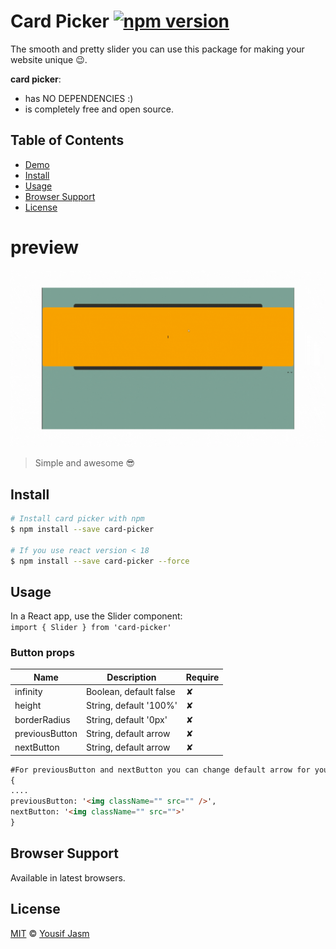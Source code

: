 # Card Picker [![npm version](https://badge.fury.io/js/card-picker.svg)](https://badge.fury.io/js/card-picker)
 
The smooth and pretty slider you can use this package for making your website unique 😉.


**card picker**:
- has NO DEPENDENCIES :)
- is completely free and open source.



## Table of Contents

- [Demo](#preview)
- [Install](#install)
- [Usage](#usage)
- [Browser Support](#browser-support)
- [License](#license)


# preview
<img src="https://raw.githubusercontent.com/joseph625/card-picker/main/readme.gif" />

> Simple and awesome 😎



## Install

```sh
# Install card picker with npm
$ npm install --save card-picker

# If you use react version < 18
$ npm install --save card-picker --force

```
## Usage

In a React app, use the Slider component:  
`import { Slider } from 'card-picker'`

### Button props

| Name         | Description                   | Require
| -----------  | -----------                   | ---------
| infinity     | Boolean, default false        |    ✘
| height       | String, default '100%'        |    ✘         
| borderRadius | String, default '0px'         |    ✘
| previousButton | String, default arrow       |    ✘             
| nextButton | String, default arrow       |    ✘           


```html
#For previousButton and nextButton you can change default arrow for your svg, img, icon...etc
{
....
previousButton: '<img className="" src="" />',
nextButton: '<img className="" src="">'
}

```
  
## Browser Support

Available in latest browsers.


## License

[MIT](LICENSE) © [Yousif Jasm](https://www.yousifjasm.me/)
